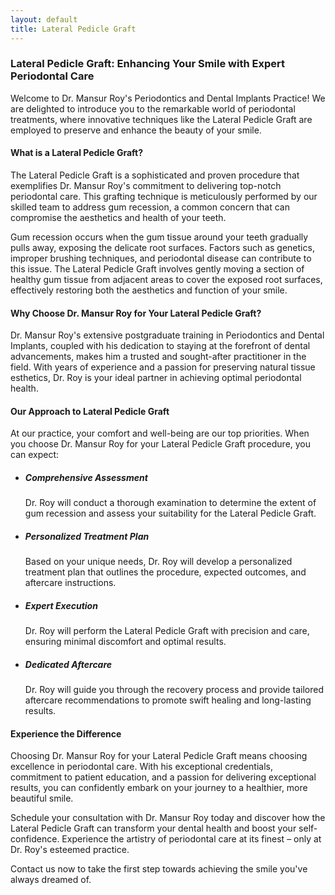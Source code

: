 ```yaml
---
layout: default
title: Lateral Pedicle Graft
---
```


<h3>Lateral Pedicle Graft: Enhancing Your Smile with Expert Periodontal Care</h3>


<p>Welcome to Dr. Mansur Roy's Periodontics and Dental Implants Practice! We are delighted to introduce you to the remarkable world of periodontal treatments, where innovative techniques like the Lateral Pedicle Graft are employed to preserve and enhance the beauty of your smile.</p>

<h4>What is a Lateral Pedicle Graft?</h4>
<p>The Lateral Pedicle Graft is a sophisticated and proven procedure that exemplifies Dr. Mansur Roy's commitment to delivering top-notch periodontal care. This grafting technique is meticulously performed by our skilled team to address gum recession, a common concern that can compromise the aesthetics and health of your teeth.</p>
<p>Gum recession occurs when the gum tissue around your teeth gradually pulls away, exposing the delicate root surfaces. Factors such as genetics, improper brushing techniques, and periodontal disease can contribute to this issue. The Lateral Pedicle Graft involves gently moving a section of healthy gum tissue from adjacent areas to cover the exposed root surfaces, effectively restoring both the aesthetics and function of your smile.</p>

<h4>Why Choose Dr. Mansur Roy for Your Lateral Pedicle Graft?</h4>
<p>Dr. Mansur Roy's extensive postgraduate training in Periodontics and Dental Implants, coupled with his dedication to staying at the forefront of dental advancements, makes him a trusted and sought-after practitioner in the field. With years of experience and a passion for preserving natural tissue esthetics, Dr. Roy is your ideal partner in achieving optimal periodontal health.</p>

<h4>Our Approach to Lateral Pedicle Graft</h4>
<p>At our practice, your comfort and well-being are our top priorities. When you choose Dr. Mansur Roy for your Lateral Pedicle Graft procedure, you can expect:</p>
<ul>
    <li>
        <h5>Comprehensive Assessment</h5>
        <p>Dr. Roy will conduct a thorough examination to determine the extent of gum recession and assess your suitability for the Lateral Pedicle Graft.</p>
    </li>
    <li>
        <h5>Personalized Treatment Plan</h5>
        <p>Based on your unique needs, Dr. Roy will develop a personalized treatment plan that outlines the procedure, expected outcomes, and aftercare instructions.</p>
    </li>
    <li>
        <h5>Expert Execution</h5>
        <p>Dr. Roy will perform the Lateral Pedicle Graft with precision and care, ensuring minimal discomfort and optimal results.</p>
    </li>
    <li>
        <h5>Dedicated Aftercare</h5>
        <p>Dr. Roy will guide you through the recovery process and provide tailored aftercare recommendations to promote swift healing and long-lasting results.</p>
    </li>
</ul>


<h4>Experience the Difference</h4>
<p>Choosing Dr. Mansur Roy for your Lateral Pedicle Graft means choosing excellence in periodontal care. With his exceptional credentials, commitment to patient education, and a passion for delivering exceptional results, you can confidently embark on your journey to a healthier, more beautiful smile.</p>
<p>Schedule your consultation with Dr. Mansur Roy today and discover how the Lateral Pedicle Graft can transform your dental health and boost your self-confidence. Experience the artistry of periodontal care at its finest – only at Dr. Roy's esteemed practice.</p>
<p>Contact us now to take the first step towards achieving the smile you've always dreamed of.</p>

